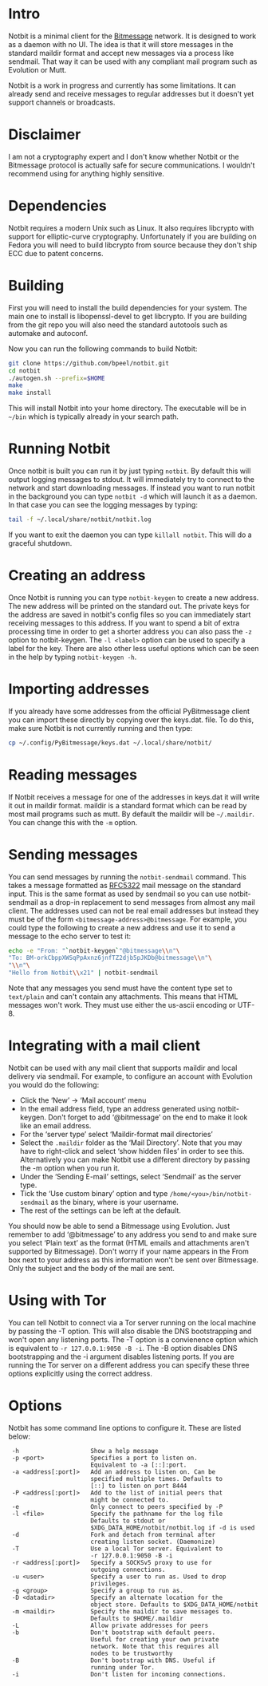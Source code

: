 # Intro

Notbit is a minimal client for the [Bitmessage](http://bitmessage.org)
network. It is designed to work as a daemon with no UI. The idea is
that it will store messages in the standard maildir format and accept
new messages via a process like sendmail. That way it can be used with
any compliant mail program such as Evolution or Mutt.

Notbit is a work in progress and currently has some limitations.
It can already send and receive messages to regular addresses but it
doesn't yet support channels or broadcasts.

# Disclaimer

I am not a cryptography expert and I don't know whether Notbit or the
Bitmessage protocol is actually safe for secure communications. I
wouldn't recommend using for anything highly sensitive.

# Dependencies

Notbit requires a modern Unix such as Linux. It also requires
libcrypto with support for elliptic-curve cryptography. Unfortunately
if you are building on Fedora you will need to build libcrypto from
source because they don't ship ECC due to patent concerns.

# Building

First you will need to install the build dependencies for your
system. The main one to install is libopenssl-devel to get
libcrypto. If you are building from the git repo you will also need
the standard autotools such as automake and autoconf.

Now you can run the following commands to build Notbit:

```bash
git clone https://github.com/bpeel/notbit.git
cd notbit
./autogen.sh --prefix=$HOME
make
make install
```

This will install Notbit into your home directory. The executable will
be in `~/bin` which is typically already in your search path.

# Running Notbit

Once notbit is built you can run it by just typing `notbit`. By
default this will output logging messages to stdout. It will
immediately try to connect to the network and start downloading
messages. If instead you want to run notbit in the background you can
type `notbit -d` which will launch it as a daemon. In that case you
can see the logging messages by typing:

```bash
tail -f ~/.local/share/notbit/notbit.log
```

If you want to exit the daemon you can type `killall notbit`. This
will do a graceful shutdown.

# Creating an address

Once Notbit is running you can type `notbit-keygen` to create a new
address. The new address will be printed on the standard out. The
private keys for the address are saved in notbit's config files so you
can immediately start receiving messages to this address. If you want
to spend a bit of extra processing time in order to get a shorter
address you can also pass the `-z` option to notbit-keygen. The
`-l <label>` option can be used to specify a label for the key. There
are also other less useful options which can be seen in the help by
typing `notbit-keygen -h`.

# Importing addresses

If you already have some addresses from the official PyBitmessage
client you can import these directly by copying over the keys.dat.
file. To do this, make sure Notbit is not currently running and then
type:

```bash
cp ~/.config/PyBitmessage/keys.dat ~/.local/share/notbit/
```

# Reading messages

If Notbit receives a message for one of the addresses in keys.dat it
will write it out in maildir format. maildir is a standard format
which can be read by most mail programs such as mutt. By default the
maildir will be `~/.maildir`. You can change this with the `-m`
option.

# Sending messages

You can send messages by running the `notbit-sendmail` command. This
takes a message formatted as
[RFC5322](http://tools.ietf.org/html/rfc5322) mail message on the
standard input. This is the same format as used by sendmail so you can
use notbit-sendmail as a drop-in replacement to send messages from
almost any mail client. The addresses used can not be real email
addresses but instead they must be of the form
`<bitmessage-address>@bitmessage`. For example, you could type the
following to create a new address and use it to send a message to the
echo server to test it:

```bash
echo -e "From: "`notbit-keygen`"@bitmessage\\n"\
"To: BM-orkCbppXWSqPpAxnz6jnfTZ2djb5pJKDb@bitmessage\\n"\
"\\n"\
"Hello from Notbit\\x21" | notbit-sendmail
```

Note that any messages you send must have the content type set to
`text/plain` and can't contain any attachments. This means that HTML
messages won't work. They must use either the us-ascii encoding or
UTF-8.

# Integrating with a mail client

Notbit can be used with any mail client that supports maildir and
local delivery via sendmail. For example, to configure an account with
Evolution you would do the following:

* Click the ‘New’ → ‘Mail account’ menu
* In the email address field, type an address generated using
  notbit-keygen. Don't forget to add ‘@bitmessage’ on the end to make
  it look like an email address.
* For the ‘server type’ select ‘Maildir-format mail directories’
* Select the `.maildir` folder as the ‘Mail Directory’. Note that you
  may have to right-click and select ‘show hidden files’ in order to
  see this. Alternatively you can make Notbit use a different
  directory by passing the -m option when you run it.
* Under the ‘Sending E-mail’ settings, select ‘Sendmail’ as the server
  type.
* Tick the ‘Use custom binary’ option and type
  `/home/<you>/bin/notbit-sendmail` as the binary, where <you> is your
  username.
* The rest of the settings can be left at the default.

You should now be able to send a Bitmessage using Evolution. Just
remember to add ‘@bitmessage’ to any address you send to and make sure
you select ‘Plain text’ as the format (HTML emails and attachments
aren't supported by Bitmessage). Don't worry if your name appears in
the From box next to your address as this information won't be sent
over Bitmessage. Only the subject and the body of the mail are sent.

# Using with Tor

You can tell Notbit to connect via a Tor server running on the local
machine by passing the -T option. This will also disable the DNS
bootstrapping and won't open any listening ports. The -T option is a
convienence option which is equivalent to `-r 127.0.0.1:9050 -B -i`.
The -B option disables DNS bootstrapping and the -i argument disables
listening ports. If you are running the Tor server on a different
address you can specify these three options explicitly using the
correct address.

# Options

Notbit has some command line options to configure it. These are listed
below:

```
 -h                    Show a help message
 -p <port>             Specifies a port to listen on.
                       Equivalent to -a [::]:port.
 -a <address[:port]>   Add an address to listen on. Can be
                       specified multiple times. Defaults to
                       [::] to listen on port 8444
 -P <address[:port]>   Add to the list of initial peers that
                       might be connected to.
 -e                    Only connect to peers specified by -P
 -l <file>             Specify the pathname for the log file
                       Defaults to stdout or
                       $XDG_DATA_HOME/notbit/notbit.log if -d is used
 -d                    Fork and detach from terminal after
                       creating listen socket. (Daemonize)
 -T                    Use a local Tor server. Equivalent to
                       -r 127.0.0.1:9050 -B -i
 -r <address[:port]>   Specify a SOCKSv5 proxy to use for
                       outgoing connections.
 -u <user>             Specify a user to run as. Used to drop
                       privileges.
 -g <group>            Specify a group to run as.
 -D <datadir>          Specify an alternate location for the
                       object store. Defaults to $XDG_DATA_HOME/notbit
 -m <maildir>          Specify the maildir to save messages to.
                       Defaults to $HOME/.maildir
 -L                    Allow private addresses for peers
 -b                    Don't bootstrap with default peers.
                       Useful for creating your own private
                       network. Note that this requires all
                       nodes to be trustworthy
 -B                    Don't bootstrap with DNS. Useful if
                       running under Tor.
 -i                    Don't listen for incoming connections.
```
